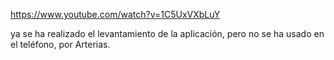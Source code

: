 https://www.youtube.com/watch?v=1C5UxVXbLuY

ya se ha realizado el levantamiento de la aplicación, pero no se ha usado en el teléfono, por Arterias.
